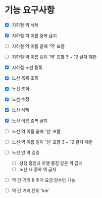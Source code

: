 # 기능 요구사항

- [x] 지하철 역 삭제
  
- [x] 지하철 역 이름 중복 금지
  
- [ ] 지하철 역 이름 끝에 '역' 포함
  
- [ ] 지하철 역 이름 길이 '역' 포함 3 ~ 12 글자 제한
  
- [x] 지하철 노선 등록

- [x] 노선 목록 조회
    
- [x] 노선 조회

- [x] 노선 수정

- [x] 노선 삭제

- [x] 노선 이름 중복 금지

- [ ] 노선 역 이름 끝에 '선' 포함

- [ ] 노선 역 이름 길이 '선' 포함 3 ~ 12 글자 제한

- [ ] 노선 안 역 검증
    - [ ] 상행 종점과 하행 종점 같은 역 금지
    - [ ] 노선 내 중복 역 금지

- [ ] 역 간 거리 & 추가 요금 양수만 가능
- [ ] 역 간 거리 단위 'km'